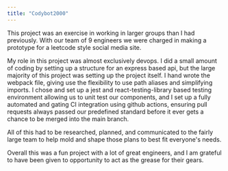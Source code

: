 ```yaml
---
title: "Codybot2000"
---
```


This project was an exercise in working in larger groups than I had previously.
With our team of 9 engineers we were charged in making a prototype for a
leetcode style social media site.

My role in this project was almost exclusively devops. I did a small amount of
coding by setting up a structure for an express based api, but the large
majority of this project was setting up the project itself. I hand wrote the
webpack file, giving use the flexibility to use path aliases and simplifying
imports. I chose and set up a jest and react-testing-library based testing
environment allowing us to unit test our components, and I set up a fully
automated and gating CI integration using github actions, ensuring pull
requests always passed our predefined standard before it ever gets a chance to
be merged into the main branch.

All of this had to be researched, planned, and communicated to the fairly large
team to help mold and shape those plans to best fit everyone's needs.

Overall this was a fun project with a lot of great engineers, and I am grateful
to have been given to opportunity to act as the grease for their gears.
